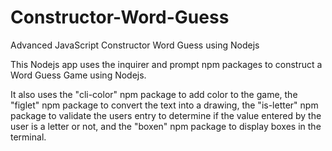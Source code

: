 # Constructor-Word-Guess
Advanced JavaScript Constructor Word Guess using Nodejs

This Nodejs app uses the inquirer and prompt npm packages to construct a Word Guess Game using Nodejs. 

It also uses the "cli-color" npm package to add color to the game, the "figlet" npm package to convert the text into a drawing, the 
"is-letter" npm package to validate the users entry to determine if the value entered by the user is a letter or not, and the "boxen" npm  package to display boxes in the terminal. 
